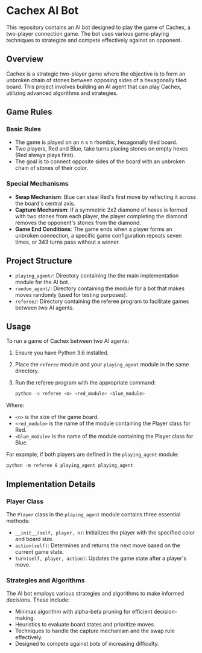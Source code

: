 # Cachex AI Bot

This repository contains an AI bot designed to play the game of Cachex, a two-player connection game. The bot uses various game-playing techniques to strategize and compete effectively against an opponent.

## Overview

Cachex is a strategic two-player game where the objective is to form an unbroken chain of stones between opposing sides of a hexagonally tiled board. This project involves building an AI agent that can play Cachex, utilizing advanced algorithms and strategies.

## Game Rules

### Basic Rules
- The game is played on an n x n rhombic, hexagonally tiled board.
- Two players, Red and Blue, take turns placing stones on empty hexes (Red always plays first).
- The goal is to connect opposite sides of the board with an unbroken chain of stones of their color.

### Special Mechanisms
- **Swap Mechanism**: Blue can steal Red's first move by reflecting it across the board's central axis.
- **Capture Mechanism**: If a symmetric 2x2 diamond of hexes is formed with two stones from each player, the player completing the diamond removes the opponent's stones from the diamond.
- **Game End Conditions**: The game ends when a player forms an unbroken connection, a specific game configuration repeats seven times, or 343 turns pass without a winner.

## Project Structure

- `playing_agent/`: Directory containing the the main implementation module for the AI bot.
- `random_agent/`: Directory containing the module for a bot that makes moves randomly (used for testing purposes).
- `referee/`: Directory containing the referee program to facilitate games between two AI agents.

## Usage

To run a game of Cachex between two AI agents:

1. Ensure you have Python 3.6 installed.
2. Place the `referee` module and your `playing_agent` module in the same directory.
3. Run the referee program with the appropriate command:

    ```bash
    python -m referee <n> <red_module> <blue_module>
    ```

Where:
- `<n>` is the size of the game board.
- `<red_module>` is the name of the module containing the Player class for Red.
- `<blue_module>` is the name of the module containing the Player class for Blue.

For example, if both players are defined in the `playing_agent` module:

    python -m referee 8 playing_agent playing_agent

## Implementation Details

### Player Class

The `Player` class in the `playing_agent` module contains three essential methods:

- `__init__(self, player, n)`: Initializes the player with the specified color and board size.
- `action(self)`: Determines and returns the next move based on the current game state.
- `turn(self, player, action)`: Updates the game state after a player's move.

### Strategies and Algorithms

The AI bot employs various strategies and algorithms to make informed decisions. These include:
- Minimax algorithm with alpha-beta pruning for efficient decision-making.
- Heuristics to evaluate board states and prioritize moves.
- Techniques to handle the capture mechanism and the swap rule effectively.
- Designed to compete against bots of increasing difficulty.

